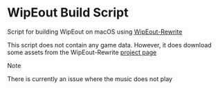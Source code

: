 # WipEout Build Script
Script for building WipEout on macOS using [WipEout-Rewrite](https://github.com/phoboslab/wipeout-rewrite)

This script does not contain any game data. However, it does download some assets from the WipEout-Rewrite [project page](https://phoboslab.org)

> [!NOTE]
> There is currently an issue where the music does not play
